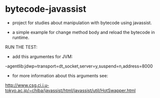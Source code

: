 bytecode-javassist
==================

* project for studies about manipulation with bytecode using javassist.

* a simple example for change method body and reload the bytecode in runtime.



RUN THE TEST:

* add this argumentes for JVM:

-agentlib:jdwp=transport=dt_socket,server=y,suspend=n,address=8000

* for more information about this arguments see:

http://www.csg.ci.i.u-tokyo.ac.jp/~chiba/javassist/html/javassist/util/HotSwapper.html



